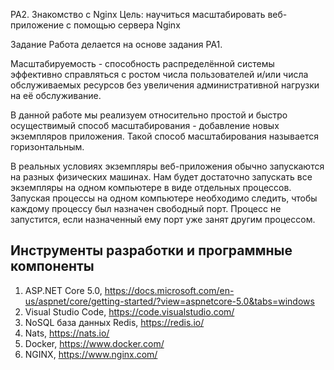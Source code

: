 PA2. Знакомство с Nginx
Цель: научиться масштабировать веб-приложение с помощью сервера Nginx

Задание
Работа делается на основе задания PA1.

Масштабируемость - способность распределённой системы эффективно справляться с ростом числа пользователей и/или числа обслуживаемых ресурсов без увеличения административной нагрузки на её обслуживание.

В данной работе мы реализуем относительно простой и быстро осуществимый способ масштабирования - добавление новых экземпляров приложения. Такой способ масштабирования называется горизонтальным.

В реальных условиях экземпляры веб-приложения обычно запускаются на разных физических машинах. Нам будет достаточно запускать все экземпляры на одном компьютере в виде отдельных процессов. Запуская процессы на одном компьютере необходимо следить, чтобы каждому процессу был назначен свободный порт. Процесс не запустится, если назначенный ему порт уже занят другим процессом.

## Инструменты разработки и программные компоненты

1. ASP.NET Core 5.0, https://docs.microsoft.com/en-us/aspnet/core/getting-started/?view=aspnetcore-5.0&tabs=windows
2. Visual Studio Code, https://code.visualstudio.com/
3. NoSQL база данных Redis, https://redis.io/
4. Nats, https://nats.io/
5. Docker, https://www.docker.com/
6. NGINX, https://www.nginx.com/
